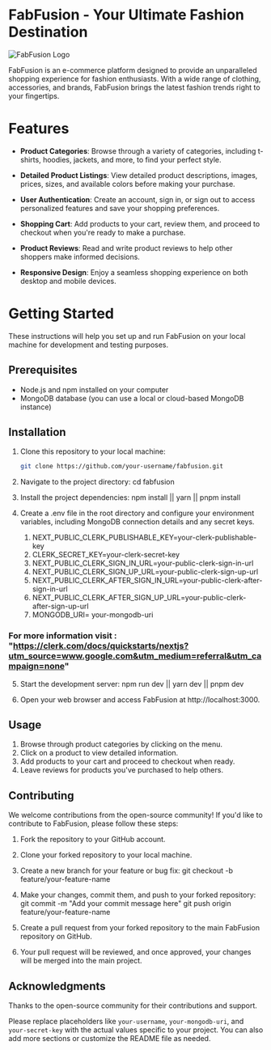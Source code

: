 # FabFusion - Your Ultimate Fashion Destination

![FabFusion Logo](https://fab-fusion.vercel.app/logo.png)

FabFusion is an e-commerce platform designed to provide an unparalleled shopping experience for fashion enthusiasts. With a wide range of clothing, accessories, and brands, FabFusion brings the latest fashion trends right to your fingertips.

# Features

- **Product Categories**: Browse through a variety of categories, including t-shirts, hoodies, jackets, and more, to find your perfect style.

- **Detailed Product Listings**: View detailed product descriptions, images, prices, sizes, and available colors before making your purchase.

- **User Authentication**: Create an account, sign in, or sign out to access personalized features and save your shopping preferences.

- **Shopping Cart**: Add products to your cart, review them, and proceed to checkout when you're ready to make a purchase.

- **Product Reviews**: Read and write product reviews to help other shoppers make informed decisions.

- **Responsive Design**: Enjoy a seamless shopping experience on both desktop and mobile devices.

# Getting Started

These instructions will help you set up and run FabFusion on your local machine for development and testing purposes.

## Prerequisites

- Node.js and npm installed on your computer
- MongoDB database (you can use a local or cloud-based MongoDB instance)

## Installation

1. Clone this repository to your local machine:

   ```bash
   git clone https://github.com/your-username/fabfusion.git
   ```

2. Navigate to the project directory:
   cd fabfusion

3. Install the project dependencies:
   npm install || yarn || pnpm install

4. Create a .env file in the root directory and configure your environment variables, including MongoDB connection details and any secret keys.

   1. NEXT_PUBLIC_CLERK_PUBLISHABLE_KEY=your-clerk-publishable-key
   2. CLERK_SECRET_KEY=your-clerk-secret-key
   3. NEXT_PUBLIC_CLERK_SIGN_IN_URL=your-public-clerk-sign-in-url
   4. NEXT_PUBLIC_CLERK_SIGN_UP_URL=your-public-clerk-sign-up-url
   5. NEXT_PUBLIC_CLERK_AFTER_SIGN_IN_URL=your-public-clerk-after-sign-in-url
   6. NEXT_PUBLIC_CLERK_AFTER_SIGN_UP_URL=your-public-clerk-after-sign-up-url
   7. MONGODB_URI= your-mongodb-uri
### For more information visit : "https://clerk.com/docs/quickstarts/nextjs?utm_source=www.google.com&utm_medium=referral&utm_campaign=none"

5. Start the development server:
   npm run dev || yarn dev || pnpm dev

6. Open your web browser and access FabFusion at http://localhost:3000.

## Usage

1. Browse through product categories by clicking on the menu.
2. Click on a product to view detailed information.
3. Add products to your cart and proceed to checkout when ready.
4. Leave reviews for products you've purchased to help others.

## Contributing

We welcome contributions from the open-source community! If you'd like to contribute to FabFusion, please follow these steps:

1. Fork the repository to your GitHub account.

2. Clone your forked repository to your local machine.

3. Create a new branch for your feature or bug fix:
   git checkout -b feature/your-feature-name

4. Make your changes, commit them, and push to your forked repository:
   git commit -m "Add your commit message here"
   git push origin feature/your-feature-name

5. Create a pull request from your forked repository to the main FabFusion repository on GitHub.

6. Your pull request will be reviewed, and once approved, your changes will be merged into the main project.

## Acknowledgments

Thanks to the open-source community for their contributions and support.

Please replace placeholders like `your-username`, `your-mongodb-uri`, and `your-secret-key` with the actual values specific to your project. You can also add more sections or customize the README file as needed.
